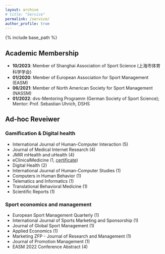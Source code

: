 ```yaml
---
layout: archive
# title: "Service"
permalink: /service/
author_profile: true
---
```

{% include base_path %}


## Academic Membership
* <b>10/2023</b>: Member of Shanghai Association of Sport Science (上海市体育科学学会)
*  <b>01/2020</b>: Member of European Association for Sport Management (EASM)
* <b>06/2021</b>: Member of North American Society for Sport Management (NASSM)
* <b>01/2022</b>: dvs-Mentoring Programm (German Society of Sport Science); Mentor: Prof. Sebastian Uhrich, DSHS

## Ad-hoc Reveiwer
### Gamification & Digital health
* International Journal of Human-Computer Interaction (5)
* Journal of Medical Internet Research (4)
* JMIR mHealth and uHealth (4)
* eClinicalMedicine (1, [certificate](https://yanxiang-yang.github.io/files/review1.pdf))
* Digital Health (2)
* International Journal of Human-Computer Studies (1)
* Computers in Human Behavior (1)
* Telematics and Informatics (1)
* Translational Behavioral Medicine (1)
* Scientific Reports (1)

### Sport economics and management
* European Sport Management Quarterly (1)
* International Journal of Sports Marketing and Sponsorship (1)
* Journal of Global Sport Management (1)
* Applied Economics (1)
* Marketing ZFP - Journal of Research and Management (1)
* Journal of Promotion Management (1)
* EASM 2022 Conference Abstract (4)

